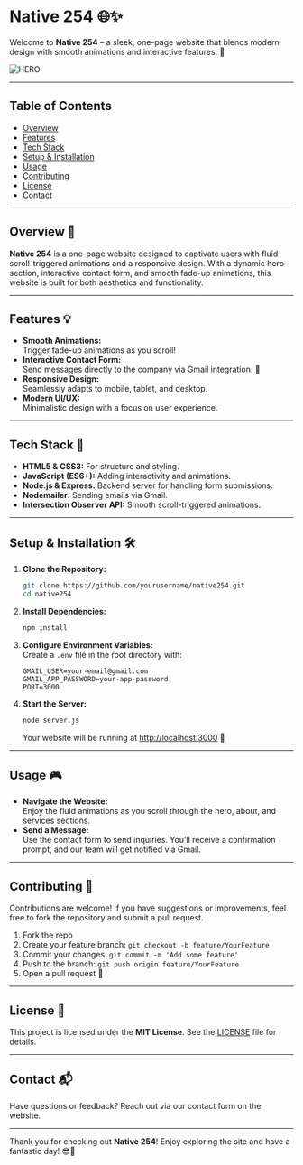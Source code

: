 # Native 254 🌐✨

Welcome to **Native 254** – a sleek, one-page website that blends modern design with smooth animations and interactive features. 🚀

![HERO](https://github.com/user-attachments/assets/70239553-8bee-4e9a-abd0-dae7b951dd38)


---

## Table of Contents
- [Overview](#overview)
- [Features](#features)
- [Tech Stack](#tech-stack)
- [Setup & Installation](#setup--installation)
- [Usage](#usage)
- [Contributing](#contributing)
- [License](#license)
- [Contact](#contact)

---

## Overview 👀
**Native 254** is a one-page website designed to captivate users with fluid scroll-triggered animations and a responsive design. With a dynamic hero section, interactive contact form, and smooth fade-up animations, this website is built for both aesthetics and functionality.

---

## Features 💡
- **Smooth Animations:**  
  Trigger fade-up animations as you scroll!  
- **Interactive Contact Form:**  
  Send messages directly to the company via Gmail integration. 📧
- **Responsive Design:**  
  Seamlessly adapts to mobile, tablet, and desktop.
- **Modern UI/UX:**  
  Minimalistic design with a focus on user experience.

---

## Tech Stack 🔧
- **HTML5 & CSS3:** For structure and styling.
- **JavaScript (ES6+):** Adding interactivity and animations.
- **Node.js & Express:** Backend server for handling form submissions.
- **Nodemailer:** Sending emails via Gmail.
- **Intersection Observer API:** Smooth scroll-triggered animations.

---

## Setup & Installation 🛠️
1. **Clone the Repository:**
   ```bash
   git clone https://github.com/yourusername/native254.git
   cd native254
   ```

2. **Install Dependencies:**
   ```bash
   npm install
   ```

3. **Configure Environment Variables:**  
   Create a `.env` file in the root directory with:
   ```env
   GMAIL_USER=your-email@gmail.com
   GMAIL_APP_PASSWORD=your-app-password
   PORT=3000
   ```

4. **Start the Server:**
   ```bash
   node server.js
   ```
   Your website will be running at [http://localhost:3000](http://localhost:3000) 🌟

---

## Usage 🎮
- **Navigate the Website:**  
  Enjoy the fluid animations as you scroll through the hero, about, and services sections.
- **Send a Message:**  
  Use the contact form to send inquiries. You’ll receive a confirmation prompt, and our team will get notified via Gmail.

---

## Contributing 🤝
Contributions are welcome! If you have suggestions or improvements, feel free to fork the repository and submit a pull request.

1. Fork the repo
2. Create your feature branch: `git checkout -b feature/YourFeature`
3. Commit your changes: `git commit -m 'Add some feature'`
4. Push to the branch: `git push origin feature/YourFeature`
5. Open a pull request 🚀

---

## License 📄
This project is licensed under the **MIT License**. See the [LICENSE](LICENSE) file for details.

---

## Contact 📬
Have questions or feedback? Reach out via our contact form on the website.

---

Thank you for checking out **Native 254**! Enjoy exploring the site and have a fantastic day! 😎🎉
```
